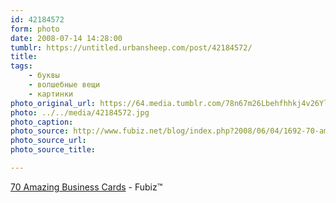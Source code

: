 ```yaml
---
id: 42184572
form: photo
date: 2008-07-14 14:28:00
tumblr: https://untitled.urbansheep.com/post/42184572/
title:
tags:
    - буквы
    - волшебные вещи
    - картинки
photo_original_url: https://64.media.tumblr.com/78n67m26Lbehfhhkj4v26YlT_500.jpg
photo: ../../media/42184572.jpg
photo_caption:
photo_source: http://www.fubiz.net/blog/index.php?2008/06/04/1692-70-amazing-business-cards
photo_source_url:
photo_source_title:

---
```


<p><a href="http://www.fubiz.net/blog/index.php?2008/06/04/1692-70-amazing-business-cards">70 Amazing Business Cards</a> - Fubiz™</p>

